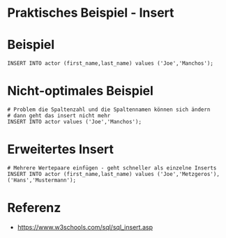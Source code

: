 # Praktisches Beispiel - Insert 

# Beispiel 
```
INSERT INTO actor (first_name,last_name) values ('Joe','Manchos');
```

# Nicht-optimales Beispiel

```
# Problem die Spaltenzahl und die Spaltennamen können sich ändern
# dann geht das insert nicht mehr 
INSERT INTO actor values ('Joe','Manchos');

```


# Erweitertes Insert
```
# Mehrere Wertepaare einfügen - geht schneller als einzelne Inserts 
INSERT INTO actor (first_name,last_name) values ('Joe','Metzgeros'),('Hans','Mustermann');
```

# Referenz

  * https://www.w3schools.com/sql/sql_insert.asp
